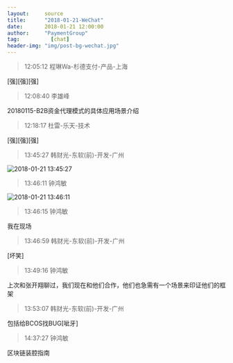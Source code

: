 ```yaml
---
layout:     source 
title:      "2018-01-21-WeChat"
date:       2018-01-21 12:00:00
author:     "PaymentGroup"
tag:		  [chat]
header-img: "img/post-bg-wechat.jpg"
---
```

> 12:05:12  程琳Wa-杉德支付-产品-上海  
   
[强][强][强]  
   
> 12:08:40  李雄峰  
   
20180115-B2B资金代理模式的具体应用场景介绍  
   
> 12:18:17  杜雷-乐天-技术  
   
[强][强][强]  
   
> 13:45:27  韩财光-东软(前)-开发-广州  
   
![2018-01-21 13:45:27](http://wechat.lixf.cn/img/20180121_134527.png) 
   
> 13:46:11  钟鸿敏  
   
![2018-01-21 13:46:11](http://wechat.lixf.cn/img/20180121_134611.png) 
   
> 13:46:15  钟鸿敏  
   
我在现场  
   
> 13:46:59  韩财光-东软(前)-开发-广州  
   
[坏笑]  
   
> 13:49:16  钟鸿敏  
   
上次和张开翔聊过，我们现在和他们合作，他们也急需有一个场景来印证他们的框架  
   
> 13:53:07  韩财光-东软(前)-开发-广州  
   
包括给BCOS找BUG[呲牙]  
   
> 14:37:27  钟鸿敏  
   
区块链装腔指南  
   
